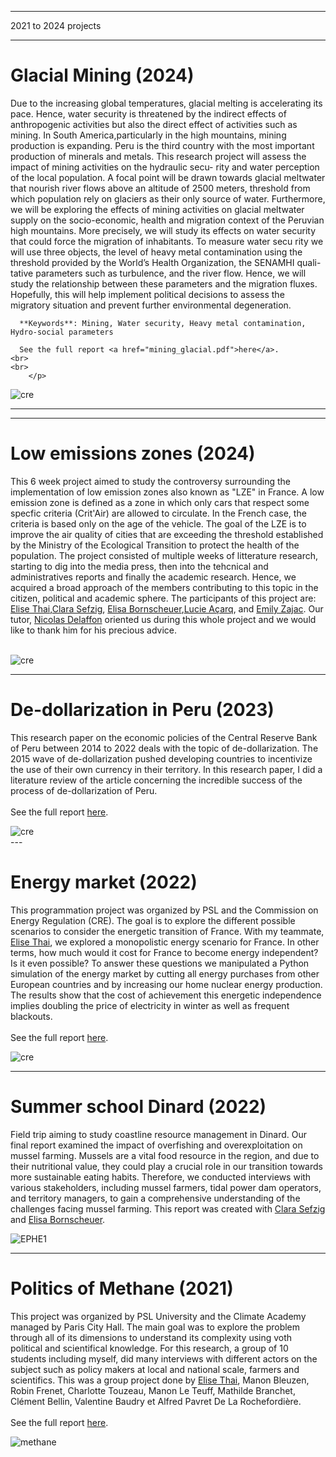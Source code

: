 
---

<p class="pretext">2021 to 2024 projects</p>

---
<div class="containerr">
  <div class="text-column">
    <h1 class="prestextarticle">Glacial Mining (2024)</h1>
    <p class="articletext">
    Due to the increasing global temperatures, glacial melting is accelerating its pace. Hence, water security is threatened by the indirect effects of anthropogenic activities but also the direct effect of activities such as mining. In South America,particularly in the high mountains, mining production is expanding. Peru is the third country with the most important production of minerals and metals. This research project will assess the impact of mining activities on the hydraulic secu-
rity and water perception of the local population. A focal point will be drawn towards glacial meltwater that nourish river flows above an altitude of 2500 meters, threshold from which population rely on glaciers as their only source of water. Furthermore, we will be exploring the effects of mining activities on glacial meltwater supply on the socio-economic, health and migration context of the Peruvian high mountains. More precisely, we will study its effects on water security that could force the migration of inhabitants. To measure water secu rity we will use three objects, the level of heavy metal contamination using the threshold provided by the World’s Health Organization, the SENAMHI quali- tative parameters such as turbulence, and the river flow. Hence, we will study the relationship between these parameters and the migration fluxes. Hopefully, this will help implement political decisions to assess the migratory situation and prevent further environmental degeneration.

      **Keywords**: Mining, Water security, Heavy metal contamination, Hydro-social parameters 

      See the full report <a href="mining_glacial.pdf">here</a>.
    <br> 
    <br> 
        </p>
  </div>
  <div class="photo-column">
    <div class="profilepic2">
      <img src="images/glaciar.jpeg?raw=true" alt="cre" class="profilepic2"/>
    </div>
  </div>
</div>

---

---
<div class="containerr">
  <div class="text-column">
    <h1 class="prestextarticle">Low emissions zones (2024)</h1>
    <p class="articletext">
    This 6 week project aimed to study the controversy surrounding the implementation of low emission zones also known as "LZE" in France. A low emission zone is defined as a zone in which only cars that respect some specfic criteria (Crit'Air) are allowed to circulate. In the French case, the criteria is based only on the age of the vehicle. The goal of the LZE is to improve the air quality of cities that are exceeding the threshold established by the Ministry of the Ecological Transition to protect the health of the population. The project consisted of multiple weeks of litterature research, starting to dig into the media press, then into the tehcnical and administratives reports and finally the academic research. Hence, we acquired a broad approach of the members contributing to this topic in the citizen, political and academic sphere. The participants of this project are: <a href="https://www.linkedin.com/in/elise-thai-092543212/">Elise Thai</a>,<a href="https://www.linkedin.com/in/clara-sefzig-70357a238/">Clara Sefzig</a>, <a href="https://www.linkedin.com/in/elisa-bornscheuer-403856273/">Elisa Bornscheuer</a>,<a href="https://www.linkedin.com/in/lucie-açarq-932674235/">Lucie Açarq</a>, and <a href="https://www.linkedin.com/in/emily-zajac-30919b217/">Emily Zajac</a>. Our tutor, <a href="https://www.linkedin.com/in/emily-zajac-30919b217/">Nicolas Delaffon</a> oriented us during this whole project and we would like to thank him for his precious advice. 
    <br> 
    <br> 
        </p>
  </div>
  <div class="photo-column">
    <div class="profilepic2">
      <img src="images/ZFE.png?raw=true" alt="cre" class="profilepic2"/>
    </div>
  </div>
</div>

---

<div class="containerr">
  <div class="text-column">
    <h1 class="prestextarticle">De-dollarization in Peru (2023)</h1>
    <p class="articletext">
    This research paper on the economic policies of the Central Reserve Bank of Peru between 2014 to 2022 deals with the topic of de-dollarization. The 2015 wave of de-dollarization pushed developing countries to incentivize the use of their own currency in their territory. In this research paper, I did a literature review of the article concerning the incredible success of the process of de-dollarization of Peru.
    <br> 
    <br> 
    See the full report <a href="Macro.pdf">here</a>.
        </p>
  </div>
  <div class="photo-column">
    <div class="profilepic2">
      <img src="images/dollar.png?raw=true" alt="cre" class="profilepic2"/>
    </div>
  </div>
</div>
---


<div class="containerr">
  <div class="text-column">
    <h1 class="prestextarticle">Energy market (2022)</h1>
    <p class="articletext">
    This programmation project was organized by PSL and the Commission on Energy Regulation (CRE). The goal is to explore the different possible scenarios to consider the energetic transition of France. With my teammate, <a href="https://www.linkedin.com/in/elise-thai-092543212/">Elise Thai</a>, we explored a monopolistic energy scenario for France. In other terms, how much would it cost for France to become energy independent? Is it even possible? To answer these questions we manipulated a Python simulation of the energy market by cutting all energy purchases from other European countries and by increasing our home nuclear energy production. The results show that the cost of achievement this energetic independence implies doubling the price of electricity in winter as well as frequent blackouts.
      <br> 
      <br> 
      See the full report <a href="energymarket.pdf">here</a>.
    </p>
  </div>
  <div class="photo-column">
    <div class="profilepic2">
      <img src="images/cree.png?raw=true" alt="cre" class="profilepic2"/>
    </div>
  </div>
</div>

---
<div class="containerr">
  <div class="text-column">
    <h1 class="prestextarticle">Summer school Dinard (2022)</h1>
    <p class="articletext">
     Field trip aiming to study coastline resource management in Dinard. Our final report examined the impact of overfishing and overexploitation on mussel farming. Mussels are a vital food resource in the region, and due to their nutritional value, they could play a crucial role in our transition towards more sustainable eating habits. Therefore, we conducted interviews with various stakeholders, including mussel farmers, tidal power dam operators, and territory managers, to gain a comprehensive understanding of the challenges facing mussel farming. This report was created with <a href="https://www.linkedin.com/in/clara-sefzig-70357a238/">Clara Sefzig</a> and <a href="https://www.linkedin.com/in/elisa-bornscheuer-403856273/">Elisa Bornscheuer</a>.
      <br>  
    </p>
  </div>
  <div class="photo-column">
    <div class="profilepic2">
      <img src="images/EPHE.png?raw=true" alt="EPHE1" class="profilepic2"/>
    </div>
  </div>
</div>

---

<div class="containerr">
  <div class="text-column">
    <h1 class="prestextarticle">Politics of Methane (2021)</h1>
    <p class="articletext">
      This project was organized by PSL University and the Climate Academy managed by Paris City Hall. The main goal was to explore the problem through all of its dimensions to understand its complexity using voth political and scientifical knowledge. For this research, a group of 10 students including myself, did many interviews with different actors on the subject such as policy makers at local and national scale, farmers and scientifics. This was a group project done by <a href="https://www.linkedin.com/in/elise-thai-092543212/">Elise Thai</a>, Manon Bleuzen, Robin Frenet, Charlotte Touzeau, Manon Le Teuff, Mathilde Branchet, Clément Bellin, Valentine Baudry et Alfred Pavret De La Rochefordière. 
      <br> 
      <br> 
      See the full report <a href="methane.pdf">here</a>.
    </p>
  </div>
  <div class="photo-column">
    <div class="profilepic2">
      <img src="images/academie.png?raw=true" alt="methane" class="profilepic2"/>
    </div>
  </div>
</div>


